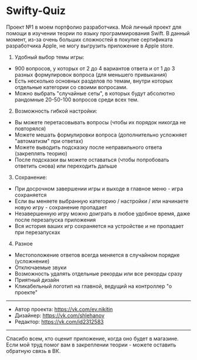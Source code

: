 # Swifty-Quiz

Проект №1 в моем портфолио разработчика.
Мой личный проект для помощи в изучении теории по языку программирования Swift. 
В данный момент, из-за очень больших сложностей в покупке сертификата разработчика Apple, не могу выгрузить приложение в Apple store. 

1. Удобный выбор темы игры: 
- 900 вопросов, у которых от 2 до 4 вариантов ответа и от 1 до 3 разных формулировок вопроса (для меньшего привыкания)
- Есть несколько основных разделов по темам, внутри которых отдельные категории со своими вопросами.
- Можно выбрать "случайные сеты", в которых будут абсолютно рандомные 20-50-100 вопросов среди всех тем. 

2. Возможность гибкой настройки: 
- Вы можете перетасовывать вопросы (чтобы их порядок никогда не повторялся)
- Можете мешать формулировки вопроса (дополнительно усложняет "автоматизм" при ответах)
- Можете выводить подсказку после неправильного ответа (закреплять теорию)
- После подсказки вы можете оставаться (чтобы попробовать ответить снова) или переходить дальше

3. Сохранение: 
- При досрочном завершении игры и выходе в главное меню - игра сохраняется
- Если вы меняете выбранную категорию / настройки / или начинаете новую игру - сохранение пропадает
- Незавершенную игру можно доиграть в любое удобное время, даже после перезапуска приложения
- Вся история ваших игр сохраняется на устройстве и не пропадает при перезапусках

4. Разное 
- Местоположение ответов всегда меняется в случайном порядке (усложнение)
- Отключаемые звуки
- Возможность удалять отдельные рекорды или все рекорды сразу
- Приятный дизайн 
- Кликабельный логотип на главной, ведущий на контроллер "о проекте"

---

- Автор проекта: https://vk.com/ev.nikitin
- Дизайнер: https://vk.com/shlehanov
- Редактор: https://vk.com/id2312583

--- 

Спасибо всем, кто оценит приложение, когда оно будет в магазине.
Если мой труд помог вам в закреплении теории - можете оставить обратную связь в ВК. 
